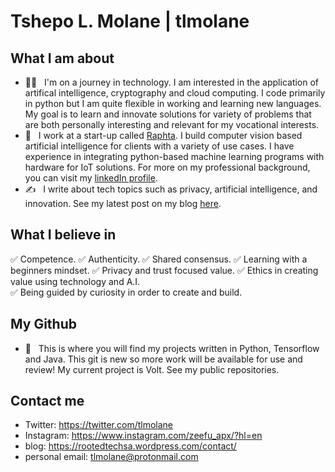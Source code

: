 # Tshepo L. Molane | tlmolane

## What I am about  
 - 👨‍💻 &nbsp; I'm on a journey in technology. I am interested in the application of artifical intelligence, cryptography and cloud computing. I code primarily in python but I am quite flexible in working and learning new languages. My goal is to learn and innovate solutions for variety of problems that are both personally interesting and relevant for my vocational interests. 
 - 💼 &nbsp; I work at a start-up called [Raphta](https://www.linkedin.com/company/raphta). I build computer vision based artificial intelligence for clients with a variety of use cases. I have experience in integrating python-based machine learning programs with hardware for IoT solutions. For more on my professional background, you can visit my [linkedIn profile](https://www.linkedin.com/in/tshepo-molane/).
 - ✍ &nbsp; I write about tech topics such as privacy, artificial intelligence, and innovation. See my latest post on my blog [here](https://rootedtechsa.wordpress.com/2020/07/22/on-writing-about-information-privacy-and-tech-innovation/?preview_id=265&preview_nonce=7ec76ce8ce&preview=true).

## What I believe in
 ✅ Competence.
 ✅ Authenticity.
 ✅ Shared consensus.
 ✅ Learning with a beginners mindset.
 ✅ Privacy and trust focused value.
 ✅ Ethics in creating value using technology and A.I.  
 ✅ Being guided by curiosity in order to create and build.


## My Github 
 - 🚀 &nbsp; This is where you will find my projects written in Python, Tensorflow and Java. This git is new so more work will be available for use and review! My current project is Volt. See my public repositories. 


## Contact me  
- Twitter: https://twitter.com/tlmolane
- Instagram: https://www.instagram.com/zeefu_apx/?hl=en
- blog: https://rootedtechsa.wordpress.com/contact/ 
- personal email: tlmolane@protonmail.com


